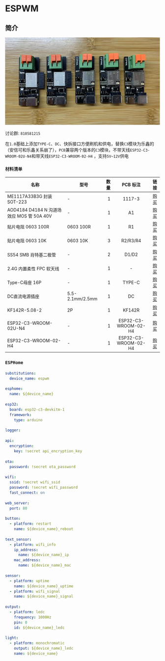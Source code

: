 # ESPWM

## 简介

![ESPWM](./img/ESPWM.jpg)

讨论群: `810581215`

在`1.0`基础上添加`TYPE-C`、`DC`、快拆接口方便刷机和供电，替换`C3`模块为乐鑫的（安信可和乐鑫关系崩了），`PCB`兼容两个版本的`C3`模块，不带天线`ESP32-C3-WROOM-02U-N4`和带天线`ESP32-C3-WROOM-02-H4`	，支持`5V~12V`供电

### `材料清单`

| 名称                                      | 型号      | 数量 |  PCB 标注  |                           链接                           |
| ----------------------------------------- | --------- | ---: | :--------: | :------------------------------------------------------: |
| ME1117A33B3G 封装SOT-223 | -         |    1 |     1117-3    | [购买](https://item.taobao.com/item.htm?id=668286085588) |
| AOD4184 D4184 N 沟道场效应 MOS 管 50A 40V | -         |    1 |     A1     | [购买](https://item.taobao.com/item.htm?id=621661261124) |
| 贴片电阻 0603 100R                        | 0603 100R |    1 |    R1     | [购买](https://item.taobao.com/item.htm?id=642138541174) |
| 贴片电阻 0603 10K                         | 0603 10K  |    3 |     R2/R3/R4   | [购买](https://item.taobao.com/item.htm?id=642138541174) |
|SS54 SMB 肖特基二极管                  | -         |    2 |  D1/D2        | [购买](https://item.taobao.com/item.htm?id=522555071084) |
| 2.4G 内置柔性 FPC 软天线                  | -         |    1 |     -      | [购买](https://item.taobao.com/item.htm?id=574057911861) |
| Type-C母座 16P | - | 1 | TYPE-C | [购买](https://item.taobao.com/item.htm?&id=573090887123) |
| DC直流电源插座 | 5.5-2.1mm/2.5mm | 1 | DC | [购买](https://item.taobao.com/item.htm?id=597934128320) |
| KF142R-5.08-2| 2P | 1 | KF142R | [购买](https://item.taobao.com/item.htm?id=642774954093) |
| ESP32-C3-WROOM-02U-N4 |- | 1 | ESP32-C3-WROOM-02-H4 | [购买](https://item.taobao.com/item.htm?id=676812781013) |
| ESP32-C3-WROOM-02-H4 | - | 1 | ESP32-C3-WROOM-02-H4 | [购买](https://item.taobao.com/item.htm?id=672590753429) |

### `ESPHome`

```yaml
substitutions:
  device_name: espwm

esphome:
  name: ${device_name}

esp32:
  board: esp32-c3-devkitm-1
  framework:
    type: arduino

logger:

api:
  encryption: 
    key: !secret api_encryption_key

ota:
  password: !secret ota_password

wifi:
  ssid: !secret wifi_ssid
  password: !secret wifi_password
  fast_connect: on

web_server:
  port: 80

button:
  - platform: restart
    name: ${device_name}_reboot

text_sensor:
  - platform: wifi_info
    ip_address:
      name: ${device_name}_ip
    mac_address:
      name: ${device_name}_mac

sensor:
  - platform: uptime
    name: ${device_name}_uptime
  - platform: wifi_signal
    name: ${device_name}_signal

output:
  - platform: ledc
    frequency: 1000Hz
    pin: 0
    id: ${device_name}_ledc

light:
  - platform: monochromatic
    output: ${device_name}_ledc
    name: ${device_name}
```

